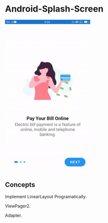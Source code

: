 # Android-Splash-Screen
<Img src="app/src/main/java/Images/intro.gif" height ="500">
  
  ## Concepts
  Implement LinearLayout Programatically.
  
  ViewPager2.
  
  Adapter.
